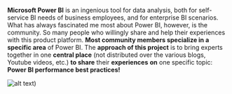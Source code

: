 **Microsoft Power BI** is an ingenious tool for data analysis, both for self-service BI needs of business employees, and for enterprise BI scenarios. What has always fascinated me most about Power BI, however, is the community. So many people who willingly share and help their experiences with this product platform. **Most community members specialize in a specific area** of Power BI. The **approach of this project** is to bring experts together in one **central place** (not distributed over the various blogs, Youtube videos, etc.) **to share** their **experiences** **on** one specific topic: **Power BI performance best practices!**

![alt text](https://github.com/SchreiberLars/Power-BI-performance-best-practices/blob/master/docs/screenshots/001%20-%20Power%20BI%20Platform.png?raw=true))
